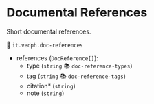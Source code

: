 # Documental References

Short documental references.

🔑 `it.vedph.doc-references`

- references (`DocReference[]`):
  - type (`string` 📚 `doc-reference-types`)
  - tag (`string` 📚 `doc-reference-tags`)
  - citation\* (`string`)
  - note (`string`)
